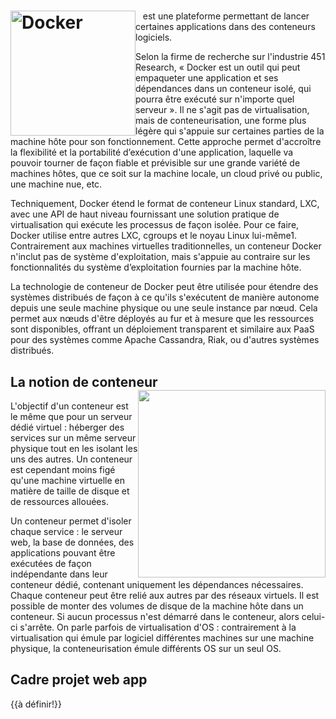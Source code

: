 # <img src="Docker_logo.svg.png" alt="Docker" width="200" style="float: left"/>

&nbsp;&nbsp; est une plateforme permettant de lancer certaines applications dans des conteneurs logiciels.

Selon la firme de recherche sur l'industrie 451 Research, « Docker est un outil qui peut empaqueter une application et ses dépendances dans un conteneur isolé, qui pourra être exécuté sur n'importe quel serveur ». Il ne s'agit pas de virtualisation, mais de conteneurisation, une forme plus légère qui s'appuie sur certaines parties de la machine hôte pour son fonctionnement. Cette approche permet d'accroître la flexibilité et la portabilité d’exécution d'une application, laquelle va pouvoir tourner de façon fiable et prévisible sur une grande variété de machines hôtes, que ce soit sur la machine locale, un cloud privé ou public, une machine nue, etc.

Techniquement, Docker étend le format de conteneur Linux standard, LXC, avec une API de haut niveau fournissant une solution pratique de virtualisation qui exécute les processus de façon isolée. Pour ce faire, Docker utilise entre autres LXC, cgroups et le noyau Linux lui-même1. Contrairement aux machines virtuelles traditionnelles, un conteneur Docker n'inclut pas de système d'exploitation, mais s'appuie au contraire sur les fonctionnalités du système d’exploitation fournies par la machine hôte.

La technologie de conteneur de Docker peut être utilisée pour étendre des systèmes distribués de façon à ce qu'ils s'exécutent de manière autonome depuis une seule machine physique ou une seule instance par nœud. Cela permet aux nœuds d'être déployés au fur et à mesure que les ressources sont disponibles, offrant un déploiement transparent et similaire aux PaaS pour des systèmes comme Apache Cassandra, Riak, ou d'autres systèmes distribués.

## La notion de conteneur <a class="lbLink" href="#container-what-is-container" style="float: right"><img src="container-what-is-container.png" width="300"></a>

<div class="lb" id="container-what-is-container">
	<a href="#" onclick="window.history.back(-1)"><img src="container-what-is-container.png" alt=""/></a>
</div>
L'objectif d'un conteneur est le même que pour un serveur dédié virtuel : héberger des services sur un même serveur physique tout en les isolant les uns des autres. Un conteneur est cependant moins figé qu'une machine virtuelle en matière de taille de disque et de ressources allouées.

Un conteneur permet d'isoler chaque service : le serveur web, la base de données, des applications pouvant être exécutées de façon indépendante dans leur conteneur dédié, contenant uniquement les dépendances nécessaires. Chaque conteneur peut être relié aux autres par des réseaux virtuels. Il est possible de monter des volumes de disque de la machine hôte dans un conteneur. Si aucun processus n'est démarré dans le conteneur, alors celui-ci s'arrête. On parle parfois de virtualisation d'OS : contrairement à la virtualisation qui émule par logiciel différentes machines sur une machine physique, la conteneurisation émule différents OS sur un seul OS.

## Cadre projet web app

{{à définir!}}